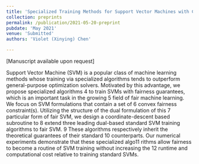```yaml
---
title: 'Specialized Training Methods for Support Vector Machines with Convex Fairness Constraints'
collection: preprints
permalink: /publication/2021-05-20-preprint
pubdate: 'May 2021'
venue: 'Submitted'
authors: 'Violet (Xinying) Chen'

---
```


[Manuscript available upon request]

Support Vector Machine (SVM) is a popular class of machine learning methods whose training via specialized algorithms tends to outperform general-purpose optimization solvers. Motivated by this advantage, we propose specialized algorithms
4 to train SVMs with fairness guarantees, which is an important task in the growing
5 field of fair machine learning. We focus on SVM formulations that contain a set of
6 convex fairness constraint(s). Utilizing the structure of the dual formulation of this
7 particular form of fair SVM, we design a coordinate-descent based subroutine to
8 extend three leading dual-based standard SVM training algorithms to fair SVM.
9 These algorithms respectively inherit the theoretical guarantees of their standard
10 counterparts. Our numerical experiments demonstrate that these specialized algo11
rithms allow fairness to become a routine of SVM training without increasing the
12 runtime and computational cost relative to training standard SVMs.

